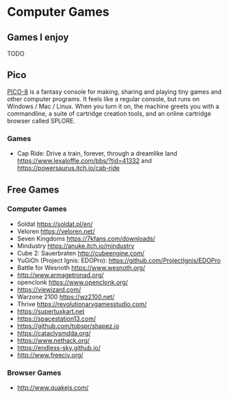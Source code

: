 # Computer Games

## Games I enjoy

TODO


## Pico

[PICO-8](https://www.lexaloffle.com/) is a fantasy console for making, sharing and playing tiny games and other computer programs. It feels like a regular console, but runs on Windows / Mac / Linux. When you turn it on, the machine greets you with a commandline, a suite of cartridge creation tools, and an online cartridge browser called SPLORE.

### Games

- Cap Ride: Drive a train, forever, through a dreamlike land <https://www.lexaloffle.com/bbs/?tid=41332> and <https://powersaurus.itch.io/cab-ride>

## Free Games

### Computer Games

- Soldat <https://soldat.pl/en/>
- Veloren <https://veloren.net/>
- Seven Kingdoms <https://7kfans.com/downloads/>
- Mindustry <https://anuke.itch.io/mindustry>
- Cube 2: Sauerbraten <http://cubeengine.com/>
- YuGiOh (Project Ignis: EDOPro): <https://github.com/ProjectIgnis/EDOPro>
- Battle for Wesnoth <https://www.wesnoth.org/>
- <http://www.armagetronad.org/>
- openclonk <https://www.openclonk.org/>
- <https://viewizard.com/>
- Warzone 2100 <https://wz2100.net/>
- Thrive <https://revolutionarygamesstudio.com/>
- <https://supertuxkart.net>
- <https://spacestation13.com/>
- <https://github.com/tobspr/shapez.io>
- <https://cataclysmdda.org/>
- <https://www.nethack.org/>
- <https://endless-sky.github.io/>
- <http://www.freeciv.org/>

### Browser Games

- <http://www.quakejs.com/>
